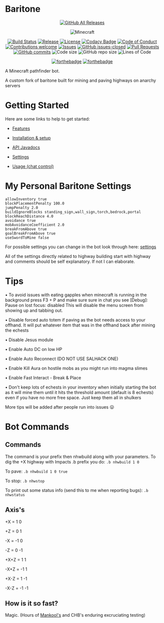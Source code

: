 # Baritone
<p align="center">
  <a href="https://github.com/cabaletta/baritone/releases/"><img src="https://img.shields.io/github/downloads/cabaletta/baritone/total.svg" alt="GitHub All Releases"/></a>
</p>

<p align="center">
  <img src="https://img.shields.io/badge/MC-1.12.2-brightgreen.svg" alt="Minecraft"/>
<!---  <img src="https://img.shields.io/badge/MC-1.13.2-brightgreen.svg" alt="Minecraft"/>
        <img src="https://img.shields.io/badge/MC-1.14.4-brightgreen.svg" alt="Minecraft"/>
        <img src="https://img.shields.io/badge/MC-1.15.2-brightgreen.svg" alt="Minecraft"/>
        <img src="https://img.shields.io/badge/MC-1.16.5-brightgreen.svg" alt="Minecraft"/> -->
</p>

<p align="center">
  <a href="https://travis-ci.com/cabaletta/baritone/"><img src="https://travis-ci.com/cabaletta/baritone.svg?branch=master" alt="Build Status"/></a>
  <a href="https://github.com/cabaletta/baritone/releases/"><img src="https://img.shields.io/github/release/cabaletta/baritone.svg" alt="Release"/></a>
  <a href="LICENSE"><img src="https://img.shields.io/badge/license-LGPL--3.0%20with%20anime%20exception-green.svg" alt="License"/></a>
  <a href="https://www.codacy.com/app/leijurv/baritone?utm_source=github.com&amp;utm_medium=referral&amp;utm_content=cabaletta/baritone&amp;utm_campaign=Badge_Grade"><img src="https://api.codacy.com/project/badge/Grade/a73d037823b64a5faf597a18d71e3400" alt="Codacy Badge"/></a>
  <a href="https://github.com/cabaletta/baritone/blob/master/CODE_OF_CONDUCT.md"><img src="https://img.shields.io/badge/%E2%9D%A4-code%20of%20conduct-blue.svg?style=flat" alt="Code of Conduct"/></a>
  <a href="https://github.com/mankool0/baritone/tree/highwayBuilding"><img src="https://img.shields.io/badge/contributions-welcome-brightgreen.svg?style=flat" alt="Contributions welcome"/></a>
  <a href="https://github.com/mankool0/baritone/tree/highwayBuilding"><img src="https://img.shields.io/github/issues/mankool0/baritone/tree/highwayBuilding.svg" alt="Issues"/></a>
  <a href="https://github.com/mankool0/baritone/issues?q=is%3Aclosed+label%3AhighwayBuilder+"><img src="https://img.shields.io/github/issues-closed/mankool0/baritone.svg" alt="GitHub issues-closed"/></a>
  <a href="https://github.com/mankool0/baritone/pulls/"><img src="https://img.shields.io/github/issues-pr/mankool0/baritone.svg" alt="Pull Requests"/></a>
  <a href="https://github.com/mankool0/baritone/commit/"><img src="https://img.shields.io/github/commits-since/mankool0/baritone/v1.0.0.svg" alt="GitHub commits"/></a>
  <img src="https://img.shields.io/github/languages/code-size/cabaletta/baritone.svg" alt="Code size"/>
  <img src="https://img.shields.io/github/repo-size/cabaletta/baritone.svg" alt="GitHub repo size"/>
  <img src="https://tokei.rs/b1/github/mankool0/baritone?category=code" alt="Lines of Code"/>
</p>


<p align="center">
  <a href="http://forthebadge.com/"><img src="https://forthebadge.com/images/badges/built-with-swag.svg" alt="forthebadge"/></a>
  <a href="http://forthebadge.com/"><img src="https://forthebadge.com/images/badges/mom-made-pizza-rolls.svg" alt="forthebadge"/></a>
</p>

A Minecraft pathfinder bot.

A custom fork of baritone built for mining and paving highways on anarchy servers

# Getting Started

Here are some links to help to get started:

- [Features](FEATURES.md)

- [Installation & setup](SETUP.md)

- [API Javadocs](https://baritone.leijurv.com/)

- [Settings](https://baritone.leijurv.com/baritone/api/Settings.html#field.detail)

- [Usage (chat control)](USAGE.md)

# My Personal Baritone Settings

```
allowInventory true
blockPlacementPenalty 100.0
jumpPenalty 2.0
buildIgnoreBlocks standing_sign,wall_sign,torch,bedrock,portal
blockReachDistance 4.0
avoidance true
mobAvoidanceCoefficient 2.0
breakFromAbove true
goalBreakFromAbove true
useSwordToMine false
```

For possible settings you can change in the bot look through here: [settings](https://github.com/mankool0/baritone/blob/highwayBuilding/src/api/java/baritone/api/Settings.java#L1210)

All of the settings directly related to highway building start with highway and comments should be self explanatory. If not I can elaborate.

# Tips
• To avoid issues with eating gapples when minecraft is running in the background press F3 + P and make sure sure in chat you see [Debug]: Pause on lost focus: disabled
This will disable the menu screen from showing up and tabbing out.

• Disable forced auto totem if paving as the bot needs access to your offhand. It will put whatever item that was in the offhand back after mining the echests

• Disable Jesus module

• Enable Auto DC on low HP

• Enable Auto Reconnect (DO NOT USE SALHACK ONE)

• Enable Kill Aura on hostile mobs as you might run into magma slimes

• Enable Fast Interact - Break & Place

• Don't keep lots of echests in your inventory when initially starting the bot as it will mine them until it hits the threshold amount (default is 8 echests) even if you have no more free space. Just keep them all in shulkers

More tips will be added after people run into issues 😛

# Bot Commands

## Commands
The command is your prefix then nhwbuild along with your parameters.
To dig the +X highway with Impacts .b prefix you do:
`.b nhwbuild 1 0`

To pave:
`.b nhwbuild 1 0 true`

To stop:
`.b nhwstop`

To print out some status info (send this to me when reporting bugs):
`.b nhwstatus`

## Axis's
+X = 1 0

+Z = 0 1

-X = -1 0

-Z = 0 -1

+X+Z = 1 1

-X+Z = -1 1

+X-Z = 1 -1

-X-Z = -1 -1




## How is it so fast?

Magic. (Hours of [Mankool's](https://github.com/mankool0) and CHB's enduring excruciating testing)
